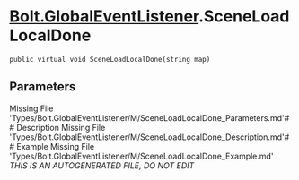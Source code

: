 # [Bolt.GlobalEventListener](Types/Bolt.GlobalEventListener.md).SceneLoadLocalDone
`public virtual void SceneLoadLocalDone(string map)`
## Parameters
Missing File 'Types/Bolt.GlobalEventListener/M/SceneLoadLocalDone_Parameters.md'## Description
Missing File 'Types/Bolt.GlobalEventListener/M/SceneLoadLocalDone_Description.md'## Example
Missing File 'Types/Bolt.GlobalEventListener/M/SceneLoadLocalDone_Example.md'
*THIS IS AN AUTOGENERATED FILE, DO NOT EDIT*
